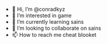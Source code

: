 - 👋 Hi, I’m @conradkyz
- 👀 I’m interested in game
- 🌱 I’m currently learning sains
- 💞️ I’m looking to collaborate on sains
- 📫 How to reach me cheat blooket

<!---
conradkyz/conradkyz is a ✨ special ✨ repository because its `README.md` (this file) appears on your GitHub profile.
You can click the Preview link to take a look at your changes.
--->
